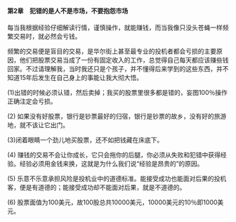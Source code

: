 #### 第2章　犯错的是人不是市场，不要抱怨市场

每当我根据经验仔细解读行情，谨慎操作，就能赚钱，而当我像只没头苍蝇一样频繁交易时，就必然会亏钱。

频繁的交易便是盲目的交易，是华尔街上甚至最专业的投机者都会亏损的主要原因，他们把股票交易当成了一份有固定收入的工作，总觉得自己每天都应该赚些钱回家。不过请理解我，当时我还只是个孩子，并不懂得后来学到的这些东西，并不知道15年后发生在自己身上的事能让我大彻大悟。



(1)出错的时候必须认错，然后卖掉；我买的股票里很多都是错的，妄图100％操作正确注定会亏损。

(2) 如果没有好股票，银行是钞票最好的归宿，银行是钞票的故乡，没有好的旅游地，就不该让它出门。

(3)闭着眼睛一个劲儿地买股票，还不如把钱藏在床底下。

(4) 赚钱的交易不会让你成长，它只会拖你的后腿，你必须从失败和犯错中获得经验。经验必须用金钱来换，这就是为什么我们说“经验是昂贵的”的原因。

(5) 乐意不乐意承担风险是投机业中的道德标准。能接受成功也能面对后果的投机客，便是有道德的；能接受成功却不能面对后果，就是不道德的。

(6)  股票面值为100美元，故100股总共10000美元，10000美元的10％即1000美元。
